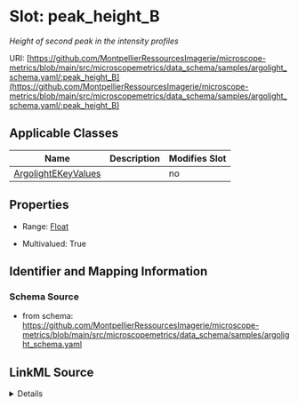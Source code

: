 # Slot: peak_height_B


_Height of second peak in the intensity profiles_



URI: [https://github.com/MontpellierRessourcesImagerie/microscope-metrics/blob/main/src/microscopemetrics/data_schema/samples/argolight_schema.yaml/:peak_height_B](https://github.com/MontpellierRessourcesImagerie/microscope-metrics/blob/main/src/microscopemetrics/data_schema/samples/argolight_schema.yaml/:peak_height_B)



<!-- no inheritance hierarchy -->




## Applicable Classes

| Name | Description | Modifies Slot |
| --- | --- | --- |
[ArgolightEKeyValues](ArgolightEKeyValues.md) |  |  no  |







## Properties

* Range: [Float](Float.md)

* Multivalued: True





## Identifier and Mapping Information







### Schema Source


* from schema: https://github.com/MontpellierRessourcesImagerie/microscope-metrics/blob/main/src/microscopemetrics/data_schema/samples/argolight_schema.yaml




## LinkML Source

<details>
```yaml
name: peak_height_B
description: Height of second peak in the intensity profiles
from_schema: https://github.com/MontpellierRessourcesImagerie/microscope-metrics/blob/main/src/microscopemetrics/data_schema/samples/argolight_schema.yaml
rank: 1000
multivalued: true
alias: peak_height_B
domain_of:
- ArgolightEKeyValues
range: float

```
</details>